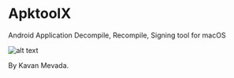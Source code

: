 # ApktoolX
Android Application Decompile, Recompile, Signing tool for macOS


![alt text](https://github.com/kavanmevada/ApktoolX/blob/master/Screen_Shot_2017-03-31_at_8.52.36_AM.png?raw=true)


By Kavan Mevada.
